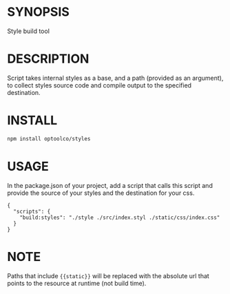 # SYNOPSIS
Style build tool

# DESCRIPTION
Script takes internal styles as a base, and a path (provided as an argument),
to collect styles source code and compile output to the specified destination.

# INSTALL

```bash
npm install optoolco/styles
```

# USAGE
In the package.json of your project, add a script that calls this script and
provide the source of your styles and the destination for your css.

```
{
  "scripts": {
    "build:styles": "./style ./src/index.styl ./static/css/index.css"
  }
}
```

# NOTE
Paths that include `{{static}}` will be replaced with the absolute url that points to the resource at runtime (not build time).
